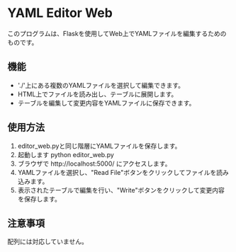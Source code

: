 # YAML Editor Web

このプログラムは、Flaskを使用してWeb上でYAMLファイルを編集するためのものです。

## 機能

- './'上にある複数のYAMLファイルを選択して編集できます。
- HTML上でファイルを読み出し、テーブルに展開します。
- テーブルを編集して変更内容をYAMLファイルに保存できます。

## 使用方法

1. editor_web.pyと同じ階層にYAMLファイルを保存します。
2. 起動します python editor_web.py
3. ブラウザで http://localhost:5000/ にアクセスします。
4. YAMLファイルを選択し、"Read File"ボタンをクリックしてファイルを読み込みます。
5. 表示されたテーブルで編集を行い、"Write"ボタンをクリックして変更内容を保存します。

## 注意事項
配列には対応していません。
